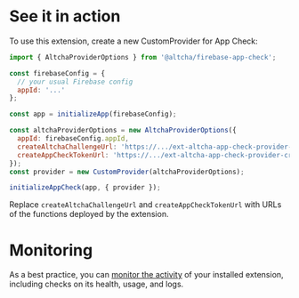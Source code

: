 <!-- 
This file provides your users an overview of how to use your extension after they've installed it. All content is optional, but this is the recommended format. Your users will see the contents of this file in the Firebase console after they install the extension.

Include instructions for using the extension and any important functional details. Also include **detailed descriptions** for any additional post-installation setup required by the user.

Reference values for the extension instance using the ${param:PARAMETER_NAME} or ${function:VARIABLE_NAME} syntax.
Learn more in the docs: https://firebase.google.com/docs/extensions/publishers/user-documentation#reference-in-postinstall

Learn more about writing a POSTINSTALL.md file in the docs:
https://firebase.google.com/docs/extensions/publishers/user-documentation#writing-postinstall
-->

# See it in action

To use this extension, create a new CustomProvider for App Check:

```js
import { AltchaProviderOptions } from '@altcha/firebase-app-check';

const firebaseConfig = {
  // your usual Firebase config
  appId: '...'
};

const app = initializeApp(firebaseConfig);

const altchaProviderOptions = new AltchaProviderOptions({
  appId: firebaseConfig.appId,
  createAltchaChallengeUrl: 'https://.../ext-altcha-app-check-provider-createAltchaChallenge',
  createAppCheckTokenUrl: 'https://.../ext-altcha-app-check-provider-createAppCheckToken',
});
const provider = new CustomProvider(altchaProviderOptions);

initializeAppCheck(app, { provider });
```

Replace `createAltchaChallengeUrl` and `createAppCheckTokenUrl` with URLs of the functions deployed by the extension.

<!-- We recommend keeping the following section to explain how to monitor extensions with Firebase -->
# Monitoring

As a best practice, you can [monitor the activity](https://firebase.google.com/docs/extensions/manage-installed-extensions#monitor) of your installed extension, including checks on its health, usage, and logs.
